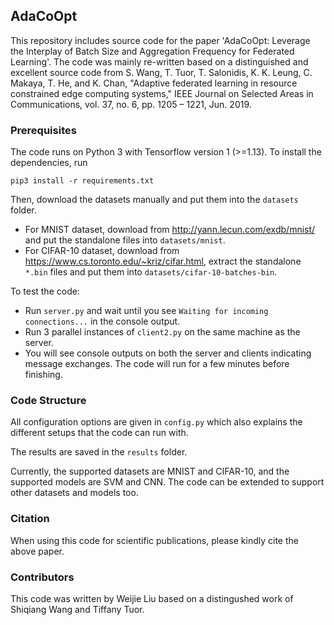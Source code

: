 ## AdaCoOpt

This repository includes source code for the paper 'AdaCoOpt: Leverage the Interplay of Batch Size and Aggregation Frequency for Federated Learning'. 
The code was mainly re-written based on a distinguished and excellent source code from S. Wang, T. Tuor, T. Salonidis, K. K. Leung, C. Makaya, T. He, and K. Chan, "Adaptive federated learning in resource constrained edge computing systems," IEEE Journal on Selected Areas in Communications, vol. 37, no. 6, pp. 1205 – 1221, Jun. 2019. 

### Prerequisites

The code runs on Python 3 with Tensorflow version 1 (>=1.13). To install the dependencies, run
```
pip3 install -r requirements.txt
```

Then, download the datasets manually and put them into the `datasets` folder.
- For MNIST dataset, download from <http://yann.lecun.com/exdb/mnist/> and put the standalone files into `datasets/mnist`.
- For CIFAR-10 dataset, download from <https://www.cs.toronto.edu/~kriz/cifar.html>, extract the standalone `*.bin` files and put them into `datasets/cifar-10-batches-bin`.

To test the code: 
- Run `server.py` and wait until you see `Waiting for incoming connections...` in the console output.
- Run 3 parallel instances of `client2.py` on the same machine as the server. 
- You will see console outputs on both the server and clients indicating message exchanges. The code will run for a few minutes before finishing.

### Code Structure

All configuration options are given in `config.py` which also explains the different setups that the code can run with.

The results are saved in the `results` folder. 

Currently, the supported datasets are MNIST and CIFAR-10, and the supported models are SVM and CNN. The code can be extended to support other datasets and models too.  

### Citation

When using this code for scientific publications, please kindly cite the above paper.

### Contributors

This code was written by Weijie Liu based on a distingushed work of Shiqiang Wang and Tiffany Tuor.
